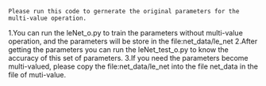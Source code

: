 	Please run this code to gernerate the original parameters for the multi-value operation.
1.You can run the leNet_o.py to train the parameters without multi-value operation, and the parameters will be store in the file:net_data/le_net
2.After getting the parameters you can run the leNet_test_o.py to know the accuracy of this set of parameters.
3.If you need the parameters become multi-valued, please copy the file:net_data/le_net into the file net_data in the file of muti-value.